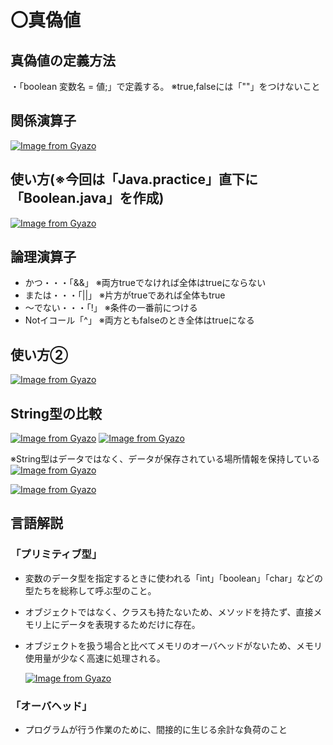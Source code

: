 # 〇真偽値

## 真偽値の定義方法
・「boolean 変数名 = 値;」で定義する。 ※true,falseには「""」をつけないこと

## 関係演算子
[![Image from Gyazo](https://i.gyazo.com/53e63e8f16fad9fd59d6108888cf0860.png)](https://gyazo.com/53e63e8f16fad9fd59d6108888cf0860)

## 使い方(※今回は「Java.practice」直下に「Boolean.java」を作成)
[![Image from Gyazo](https://i.gyazo.com/3c0f6519bbdd6a071c172d25cf9fba90.png)](https://gyazo.com/3c0f6519bbdd6a071c172d25cf9fba90)

## 論理演算子
- かつ・・・「&&」 ※両方trueでなければ全体はtrueにならない
- または・・・「||」 ※片方がtrueであれば全体もtrue
- ～でない・・・「!」 ※条件の一番前につける
- Notイコール「^」 ※両方ともfalseのとき全体はtrueになる

## 使い方②
[![Image from Gyazo](https://i.gyazo.com/dc2ce32b715569a98e4c47753766e755.png)](https://gyazo.com/dc2ce32b715569a98e4c47753766e755)

## String型の比較
[![Image from Gyazo](https://i.gyazo.com/3902cee9da1940d543ddf2eabb50519d.png)](https://gyazo.com/3902cee9da1940d543ddf2eabb50519d)
[![Image from Gyazo](https://i.gyazo.com/3981ddce28757218a025e30e479f1c8b.png)](https://gyazo.com/3981ddce28757218a025e30e479f1c8b)

※String型はデータではなく、データが保存されている場所情報を保持している
[![Image from Gyazo](https://i.gyazo.com/c8982ce3b4a0f7508a2b4f13c8a76a1a.png)](https://gyazo.com/c8982ce3b4a0f7508a2b4f13c8a76a1a)

[![Image from Gyazo](https://i.gyazo.com/893d6f3ad800e9e186b8d96be7950b62.png)](https://gyazo.com/893d6f3ad800e9e186b8d96be7950b62)

## 言語解説
### 「プリミティブ型」
- 変数のデータ型を指定するときに使われる「int」「boolean」「char」などの型たちを総称して呼ぶ型のこと。
- オブジェクトではなく、クラスも持たないため、メソッドを持たず、直接メモリ上にデータを表現するためだけに存在。
- オブジェクトを扱う場合と比べてメモリのオーバヘッドがないため、メモリ使用量が少なく高速に処理される。

  [![Image from Gyazo](https://i.gyazo.com/40972a9b8eb007166b9738e94f82f0fc.png)](https://gyazo.com/40972a9b8eb007166b9738e94f82f0fc)

### 「オーバヘッド」
- プログラムが行う作業のために、間接的に生じる余計な負荷のこと
